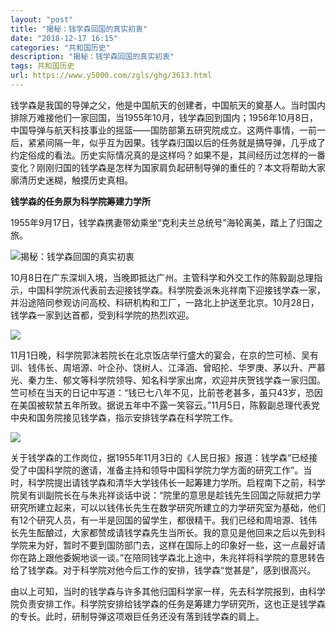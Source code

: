 ```yaml
---
layout: "post"
title: "揭秘：钱学森回国的真实初衷"
date: "2018-12-17 16:15"
categories: "共和国历史"
description: "揭秘：钱学森回国的真实初衷"
tags: 共和国历史
url: https://www.y5000.com/zgls/ghg/3613.html
---
```






钱学森是我国的导弹之父，他是中国航天的创建者，中国航天的奠基人。当时国内排除万难接他们一家回国，当1955年10月，钱学森回到国内；1956年10月8日，中国导弹与航天科技事业的摇篮——国防部第五研究院成立。这两件事情，一前一后，紧紧间隔一年，似乎互为因果。钱学森归国以后的任务就是搞导弹，几乎成了约定俗成的看法。历史实际情况真的是这样吗？如果不是，其间经历过怎样的一番变化？刚刚归国的钱学森是怎样为国家肩负起研制导弹的重任的？本文将帮助大家廓清历史迷糊，触摸历史真相。

**钱学森的任务原为科学院筹建力学所**

1955年9月17日，钱学森携妻带幼乘坐“克利夫兰总统号”海轮离美，踏上了归国之旅。

![揭秘：钱学森回国的真实初衷](/uploads/allimg/161020/6-161020155049517.JPG)

10月8日在广东深圳入境，当晚即抵达广州。主管科学和外交工作的陈毅副总理指示，中国科学院派代表前去迎接钱学森。科学院委派朱兆祥南下迎接钱学森一家，并沿途陪同参观访问高校、科研机构和工厂，一路北上护送至北京。10月28日，钱学森一家到达首都，受到科学院的热烈欢迎。

![](https://img.y5000.com/uploads/allimg/161020/15592aM0-0.jpg)

11月1日晚，科学院郭沫若院长在北京饭店举行盛大的宴会，在京的竺可桢、吴有训、钱伟长、周培源、叶企孙、饶树人、江泽涵、曾昭抡、华罗庚、茅以升、严慕光、秦力生、郁文等科学院领导、知名科学家出席，欢迎并庆贺钱学森一家归国。竺可桢在当天的日记中写道：“钱已七八年不见，比前苍老甚多，虽只43岁，恐因在美国被软禁五年所致。据说五年中不露一笑容云。”11月5日，陈毅副总理代表党中央和国务院接见钱学森，指示安排钱学森在科学院工作。

![](https://img.y5000.com/uploads/allimg/161020/1559293D3-1.jpg)

关于钱学森的工作岗位，据1955年11月3日的《人民日报》报道：钱学森“已经接受了中国科学院的邀请，准备主持和领导中国科学院力学方面的研究工作”。当时，科学院提出请钱学森和清华大学钱伟长一起筹建力学所。启程南下之前，科学院吴有训副院长在与朱兆祥谈话中说：“院里的意思是趁钱先生回国之际就把力学研究所建立起来，可以以钱伟长先生在数学研究所建立的力学研究室为基础，他们有12个研究人员，有一半是回国的留学生，都很精干。我们已经和周培源、钱伟长先生酝酿过，大家都赞成请钱学森先生当所长。我的意见是他回来之后以先到科学院来为好，暂时不要到国防部门去，这样在国际上的印象好一些，这一点最好请你在路上跟他委婉地谈一谈。”在陪同钱学森北上途中，朱兆祥将科学院的意思转告给了钱学森。对于科学院对他今后工作的安排，钱学森“觉甚是”，感到很高兴。

由以上可知，当时的钱学森与许多其他归国科学家一样，先去科学院报到，由科学院负责安排工作。科学院安排给钱学森的任务是筹建力学研究所，这也正是钱学森的专长。此时，研制导弹这项艰巨任务还没有落到钱学森的肩上。
